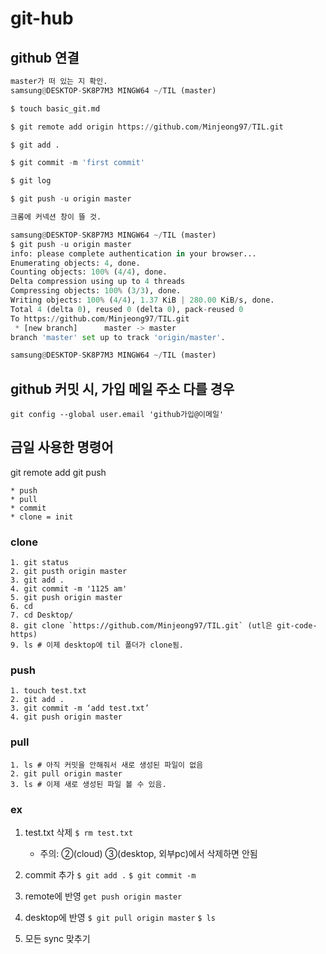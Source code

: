 # git-hub

## github 연결
```python
master가 떠 있는 지 확인.
samsung@DESKTOP-SK8P7M3 MINGW64 ~/TIL (master)

$ touch basic_git.md

$ git remote add origin https://github.com/Minjeong97/TIL.git

$ git add .

$ git commit -m 'first commit'

$ git log

$ git push -u origin master

크롬에 커넥션 창이 뜰 것.

samsung@DESKTOP-SK8P7M3 MINGW64 ~/TIL (master)
$ git push -u origin master
info: please complete authentication in your browser...
Enumerating objects: 4, done.
Counting objects: 100% (4/4), done.
Delta compression using up to 4 threads
Compressing objects: 100% (3/3), done.
Writing objects: 100% (4/4), 1.37 KiB | 280.00 KiB/s, done.
Total 4 (delta 0), reused 0 (delta 0), pack-reused 0       
To https://github.com/Minjeong97/TIL.git
 * [new branch]      master -> master
branch 'master' set up to track 'origin/master'.

samsung@DESKTOP-SK8P7M3 MINGW64 ~/TIL (master)
```

## github 커밋 시, 가입 메일 주소 다를 경우
`git config --global user.email 'github가입@이메일'`

## 금일 사용한 명령어
git remote add <name> <URL>
git push <name> <branch>

    * push
    * pull
    * commit
    * clone = init

### clone
    1. git status
    2. git pusth origin master
    3. git add .
    4. git commit -m '1125 am'
    5. git push origin master
    6. cd
    7. cd Desktop/
    8. git clone `https://github.com/Minjeong97/TIL.git` (utl은 git-code-https)
    9. ls # 이제 desktop에 til 폴더가 clone됨.

### push
    1. touch test.txt
    2. git add . 
    3. git commit -m ‘add test.txt’ 
    4. git push origin master

### pull
    1. ls # 아직 커밋을 안해줘서 새로 생성된 파일이 없음
    2. git pull origin master
    3. ls # 이제 새로 생성된 파일 볼 수 있음.

### ex
1. test.txt 삭제
    `$ rm test.txt`
   * 주의: ②(cloud) ③(desktop, 외부pc)에서 삭제하면 안됨


1. commit 추가
    `$ git add .`
    `$ git commit -m`

2. remote에 반영
    `get push origin master`

3. desktop에 반영
    `$ git pull origin master`
    `$ ls`

4. 모든 sync 맞추기 
    
